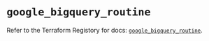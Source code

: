 # `google_bigquery_routine`

Refer to the Terraform Registory for docs: [`google_bigquery_routine`](https://registry.terraform.io/providers/hashicorp/google/5.4.0/docs/resources/bigquery_routine).

